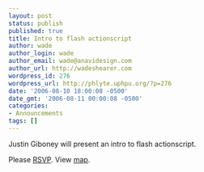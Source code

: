 ```yaml
---
layout: post
status: publish
published: true
title: Intro to flash actionscript
author: wade
author_login: wade
author_email: wade@anavidesign.com
author_url: http://wadeshearer.com
wordpress_id: 276
wordpress_url: http://phlyte.uphpu.org/?p=276
date: '2006-08-10 18:00:08 -0500'
date_gmt: '2006-08-11 00:00:08 -0500'
categories:
- Announcements
tags: []
---
```

<p>Justin Giboney will present an intro to flash actionscript.
<p>Please <a href="http://www.uphpu.org/profiles.php?uid=411&subject=Meeting%20RSVP&message=I%20will%20be%20attending%20the%20September%202006%20meeting.">RSVP</a>. View <a href="http://maps.google.com/maps?q=14944+Pony+Express+Rd,+Bluffdale,+UT+84065&spn=.103811,.163404&iwloc=A&hl=en">map</a>.</p>
